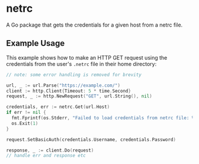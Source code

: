 # netrc

A Go package that gets the credentials for a given host from a netrc file.

## Example Usage

This example shows how to make an HTTP GET request using the credentials from
the user's `.netrc` file in their home directory:

```go
// note: some error handling is removed for brevity

url, _ := url.Parse("https://example.com/")
client := http.Client{Timeout: 5 * time.Second}
request, _ := http.NewRequest("GET", url.String(), nil)

credentials, err := netrc.Get(url.Host)
if err != nil {
  fmt.Fprintf(os.Stderr, "Failed to load credentials from netrc file: %v\n", err)
  os.Exit(1)
}

request.SetBasicAuth(credentials.Username, credentials.Password)

response, _ := client.Do(request)
// handle err and response etc
```
